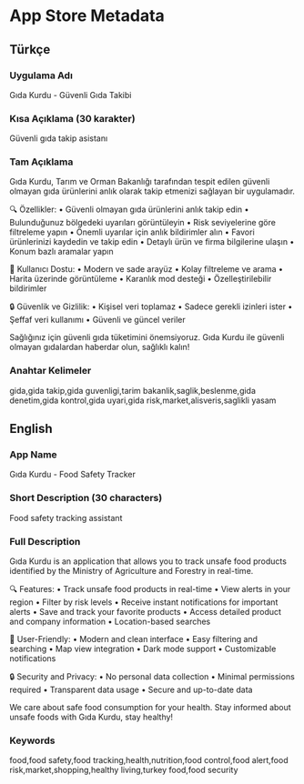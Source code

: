 # App Store Metadata

## Türkçe

### Uygulama Adı
Gıda Kurdu - Güvenli Gıda Takibi

### Kısa Açıklama (30 karakter)
Güvenli gıda takip asistanı

### Tam Açıklama
Gıda Kurdu, Tarım ve Orman Bakanlığı tarafından tespit edilen güvenli olmayan gıda ürünlerini anlık olarak takip etmenizi sağlayan bir uygulamadır.

🔍 Özellikler:
• Güvenli olmayan gıda ürünlerini anlık takip edin
• Bulunduğunuz bölgedeki uyarıları görüntüleyin
• Risk seviyelerine göre filtreleme yapın
• Önemli uyarılar için anlık bildirimler alın
• Favori ürünlerinizi kaydedin ve takip edin
• Detaylı ürün ve firma bilgilerine ulaşın
• Konum bazlı aramalar yapın

📱 Kullanıcı Dostu:
• Modern ve sade arayüz
• Kolay filtreleme ve arama
• Harita üzerinde görüntüleme
• Karanlık mod desteği
• Özelleştirilebilir bildirimler

🔒 Güvenlik ve Gizlilik:
• Kişisel veri toplamaz
• Sadece gerekli izinleri ister
• Şeffaf veri kullanımı
• Güvenli ve güncel veriler

Sağlığınız için güvenli gıda tüketimini önemsiyoruz. Gıda Kurdu ile güvenli olmayan gıdalardan haberdar olun, sağlıklı kalın!

### Anahtar Kelimeler
gida,gida takip,gida guvenligi,tarim bakanlik,saglik,beslenme,gida denetim,gida kontrol,gida uyari,gida risk,market,alisveris,saglikli yasam

## English

### App Name
Gıda Kurdu - Food Safety Tracker

### Short Description (30 characters)
Food safety tracking assistant

### Full Description
Gıda Kurdu is an application that allows you to track unsafe food products identified by the Ministry of Agriculture and Forestry in real-time.

🔍 Features:
• Track unsafe food products in real-time
• View alerts in your region
• Filter by risk levels
• Receive instant notifications for important alerts
• Save and track your favorite products
• Access detailed product and company information
• Location-based searches

📱 User-Friendly:
• Modern and clean interface
• Easy filtering and searching
• Map view integration
• Dark mode support
• Customizable notifications

🔒 Security and Privacy:
• No personal data collection
• Minimal permissions required
• Transparent data usage
• Secure and up-to-date data

We care about safe food consumption for your health. Stay informed about unsafe foods with Gıda Kurdu, stay healthy!

### Keywords
food,food safety,food tracking,health,nutrition,food control,food alert,food risk,market,shopping,healthy living,turkey food,food security 